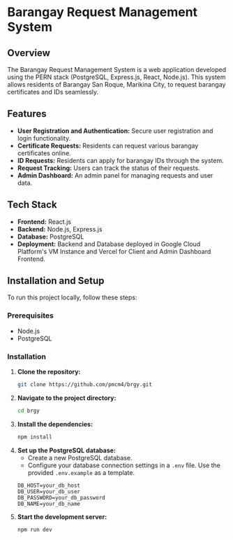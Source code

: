 # Barangay Request Management System

## Overview
The Barangay Request Management System is a web application developed using the PERN stack (PostgreSQL, Express.js, React, Node.js). This system allows residents of Barangay San Roque, Marikina City, to request barangay certificates and IDs seamlessly.

## Features
- **User Registration and Authentication:** Secure user registration and login functionality.
- **Certificate Requests:** Residents can request various barangay certificates online.
- **ID Requests:** Residents can apply for barangay IDs through the system.
- **Request Tracking:** Users can track the status of their requests.
- **Admin Dashboard:** An admin panel for managing requests and user data.

## Tech Stack
- **Frontend:** React.js
- **Backend:** Node.js, Express.js
- **Database:** PostgreSQL
- **Deployment:** Backend and Database deployed in Google Cloud Platform's VM Instance and Vercel for Client and Admin Dashboard Frontend.

## Installation and Setup
To run this project locally, follow these steps:

### Prerequisites
- Node.js
- PostgreSQL

### Installation
1. **Clone the repository:**
    ```bash
    git clone https://github.com/pmcm4/brgy.git
    ```
2. **Navigate to the project directory:**
    ```bash
    cd brgy
    ```
3. **Install the dependencies:**
    ```bash
    npm install
    ```
4. **Set up the PostgreSQL database:**
    - Create a new PostgreSQL database.
    - Configure your database connection settings in a `.env` file. Use the provided `.env.example` as a template.
    ```plaintext
    DB_HOST=your_db_host
    DB_USER=your_db_user
    DB_PASSWORD=your_db_password
    DB_NAME=your_db_name
    ```
5. **Start the development server:**
    ```bash
    npm run dev
    ```


